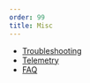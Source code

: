 ```yaml
---
order: 99
title: Misc
---
```


* [Troubleshooting](./troubleshooting.md)
* [Telemetry](./telemetry.md)
* [FAQ](./faq.md)
